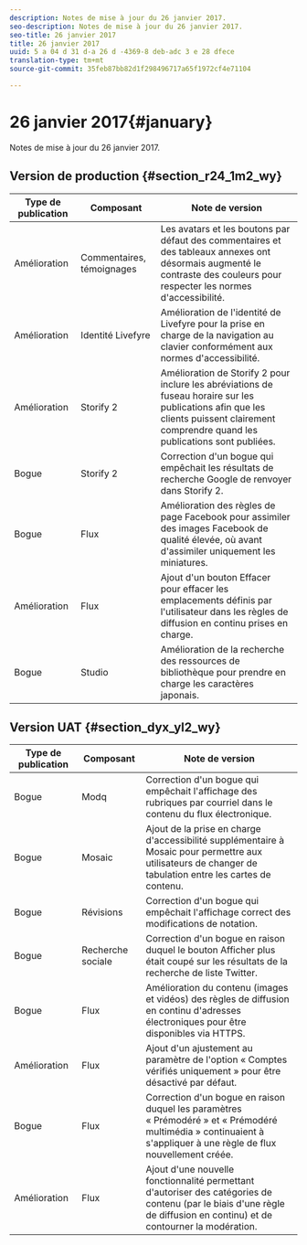 ```yaml
---
description: Notes de mise à jour du 26 janvier 2017.
seo-description: Notes de mise à jour du 26 janvier 2017.
seo-title: 26 janvier 2017
title: 26 janvier 2017
uuid: 5 a 04 d 31 d-a 26 d -4369-8 deb-adc 3 e 28 dfece
translation-type: tm+mt
source-git-commit: 35feb87bb82d1f298496717a65f1972cf4e71104

---
```



# 26 janvier 2017{#january}

Notes de mise à jour du 26 janvier 2017.

## Version de production {#section_r24_1m2_wy}

| Type de publication | Composant | Note de version |
|--- |--- |--- |
| Amélioration | Commentaires, témoignages | Les avatars et les boutons par défaut des commentaires et des tableaux annexes ont désormais augmenté le contraste des couleurs pour respecter les normes d&#39;accessibilité. |
| Amélioration | Identité Livefyre | Amélioration de l&#39;identité de Livefyre pour la prise en charge de la navigation au clavier conformément aux normes d&#39;accessibilité. |
| Amélioration | Storify 2 | Amélioration de Storify 2 pour inclure les abréviations de fuseau horaire sur les publications afin que les clients puissent clairement comprendre quand les publications sont publiées. |
| Bogue | Storify 2 | Correction d&#39;un bogue qui empêchait les résultats de recherche Google de renvoyer dans Storify 2. |
| Bogue | Flux | Amélioration des règles de page Facebook pour assimiler des images Facebook de qualité élevée, où avant d&#39;assimiler uniquement les miniatures. |
| Amélioration | Flux | Ajout d&#39;un bouton Effacer pour effacer les emplacements définis par l&#39;utilisateur dans les règles de diffusion en continu prises en charge. |
| Bogue | Studio | Amélioration de la recherche des ressources de bibliothèque pour prendre en charge les caractères japonais. |


## Version UAT {#section_dyx_yl2_wy}

| Type de publication | Composant | Note de version |
|--- |--- |--- |
| Bogue | Modq | Correction d&#39;un bogue qui empêchait l&#39;affichage des rubriques par courriel dans le contenu du flux électronique. |
| Bogue | Mosaic | Ajout de la prise en charge d&#39;accessibilité supplémentaire à Mosaic pour permettre aux utilisateurs de changer de tabulation entre les cartes de contenu. |
| Bogue | Révisions | Correction d&#39;un bogue qui empêchait l&#39;affichage correct des modifications de notation. |
| Bogue | Recherche sociale | Correction d&#39;un bogue en raison duquel le bouton Afficher plus était coupé sur les résultats de la recherche de liste Twitter. |
| Bogue | Flux | Amélioration du contenu (images et vidéos) des règles de diffusion en continu d&#39;adresses électroniques pour être disponibles via HTTPS. |
| Amélioration | Flux | Ajout d&#39;un ajustement au paramètre de l&#39;option « Comptes vérifiés uniquement » pour être désactivé par défaut. |
| Bogue | Flux | Correction d&#39;un bogue en raison duquel les paramètres « Prémodéré » et « Prémodéré multimédia » continuaient à s&#39;appliquer à une règle de flux nouvellement créée. |
| Amélioration | Flux | Ajout d&#39;une nouvelle fonctionnalité permettant d&#39;autoriser des catégories de contenu (par le biais d&#39;une règle de diffusion en continu) et de contourner la modération. |

